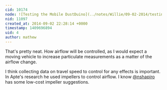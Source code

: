 ```yaml
---
cid: 10174
node: ![Testing the Mobile DustDuino](../notes/Willie/09-02-2014/testing-the-mobile-dustduino)
nid: 11097
created_at: 2014-09-02 22:28:14 +0000
timestamp: 1409696894
uid: 4
author: mathew
---
```


That's pretty neat. How airflow will be controlled, as I would expect a moving vehicle to increase particulate measurements as a matter of the airflow change.  

I think collecting data on travel speed to control for any effects is important. In Apte's research he used impellers to control airflow. I know [@nshapiro](/profile/nshapiro) has some low-cost impeller suggestions.